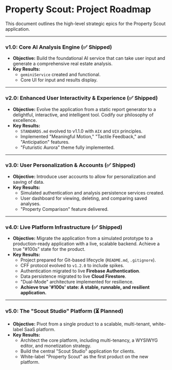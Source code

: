 # Property Scout: Project Roadmap

This document outlines the high-level strategic epics for the Property Scout application.

---

### **v1.0: Core AI Analysis Engine (✅ Shipped)**
- **Objective:** Build the foundational AI service that can take user input and generate a comprehensive real estate analysis.
- **Key Results:**
    - `geminiService` created and functional.
    - Core UI for input and results display.

---

### **v2.0: Enhanced User Interactivity & Experience (✅ Shipped)**
- **Objective:** Evolve the application from a static report generator to a delightful, interactive, and intelligent tool. Codify our philosophy of excellence.
- **Key Results:**
    - `STANDARDS.md` evolved to v1.1.0 with `AIX` and `UIX` principles.
    - Implemented "Meaningful Motion," "Tactile Feedback," and "Anticipation" features.
    - "Futuristic Aurora" theme fully implemented.

---

### **v3.0: User Personalization & Accounts (✅ Shipped)**
- **Objective:** Introduce user accounts to allow for personalization and saving of data.
- **Key Results:**
    - Simulated authentication and analysis persistence services created.
    - User dashboard for viewing, deleting, and comparing saved analyses.
    - "Property Comparison" feature delivered.

---

### **v4.0: Live Platform Infrastructure (✅ Shipped)**
- **Objective:** Migrate the application from a simulated prototype to a production-ready application with a live, scalable backend. Achieve a true "#100s" state for the product.
- **Key Results:**
    - Project prepared for Git-based lifecycle (`README.md`, `.gitignore`).
    - CFF protocol evolved to `v1.2.0` to include spikes.
    - Authentication migrated to live **Firebase Authentication**.
    - Data persistence migrated to live **Cloud Firestore**.
    - "Dual-Mode" architecture implemented for resilience.
    - **Achieve true '#100s' state: A stable, runnable, and resilient application.**

---

### **v5.0: The "Scout Studio" Platform (⏳ Planned)**
- **Objective:** Pivot from a single product to a scalable, multi-tenant, white-label SaaS platform.
- **Key Results:**
    - Architect the core platform, including multi-tenancy, a WYSIWYG editor, and monetization strategy.
    - Build the central "Scout Studio" application for clients.
    - White-label "Property Scout" as the first product on the new platform.
